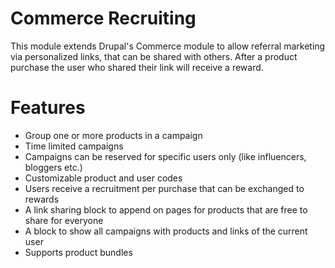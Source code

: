 # Commerce Recruiting
This module extends Drupal's Commerce module to allow referral marketing via personalized links, that can be shared
with others. After a product purchase the user who shared their link will receive a reward.

# Features
- Group one or more products in a campaign
- Time limited campaigns
- Campaigns can be reserved for specific users only (like influencers, bloggers etc.)
- Customizable product and user codes
- Users receive a recruitment per purchase that can be exchanged to rewards
- A link sharing block to append on pages for products that are free to share for everyone
- A block to show all campaigns with products and links of the current user
- Supports product bundles
